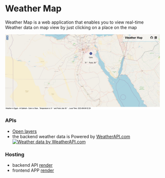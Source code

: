# Weather Map

Weather Map is a web application that enables you to view real-time Weather data on map view by just clicking on a place on the map

![Weather Map](/client/images/SharedScreenshot.jpg 'Weather Map')

### APIs

-   [Open layers](https://openlayers.org/)
-   the backend weather data is Powered by [WeatherAPI.com](https://www.weatherapi.com/)<a href="https://www.weatherapi.com/" title="Free Weather API"><img src='//cdn.weatherapi.com/v4/images/weatherapi_logo.png' alt="Weather data by WeatherAPI.com" border="0"></a>

### Hosting

-   backend API [render](https://render.com)
-   frontend APP [render](https://www.netlify.com/)
